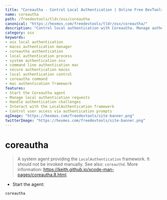 ```yaml
---
title: "Coreautha - Control Local Authentication | Online Free DevTools by Hexmos"
name: coreautha
path: /freedevtools/tldr/osx/coreautha
canonical: "https://hexmos.com/freedevtools/tldr/osx/coreautha/"
description: "Control local authentication with Coreautha. Manage authentication prompts and secure user access on macOS systems. Free online tool, no registration required."
category: osx
keywords:
- osx local authentication
- macos authentication manager
- coreautha authentication
- local authentication process
- system authentication osx
- command line authentication mac
- secure authentication macos
- local authentication control
- coreautha command
- mac authentication framework
features:
- Start the Coreautha agent
- Manage local authentication requests
- Handle authentication challenges
- Interact with the LocalAuthentication framework
- Control user access via authentication prompts
ogImage: "https://hexmos.com/freedevtools/site-banner.png"
twitterImage: "https://hexmos.com/freedevtools/site-banner.png"
---
```


# coreautha

> A system agent providing the `LocalAuthentication` framework.
> It should not be invoked manually.
> See also: `coreauthd`.
> More information: <https://keith.github.io/xcode-man-pages/coreautha.8.html>.

- Start the agent:

`coreautha`
